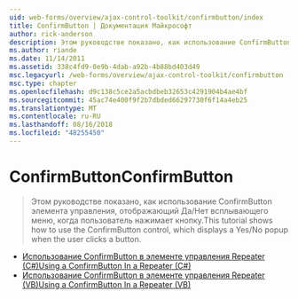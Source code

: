 ```yaml
---
uid: web-forms/overview/ajax-control-toolkit/confirmbutton/index
title: ConfirmButton | Документация Майкрософт
author: rick-anderson
description: Этом руководстве показано, как использование ConfirmButton элемента управления, отображающий Да/Нет всплывающего меню, когда пользователь нажимает кнопку.
ms.author: riande
ms.date: 11/14/2011
ms.assetid: 338c4fd9-0e9b-4dab-a92b-4b88bd403d49
msc.legacyurl: /web-forms/overview/ajax-control-toolkit/confirmbutton
msc.type: chapter
ms.openlocfilehash: d9c138c5ce2a5acbdbeb32653c4291904b4ae4bf
ms.sourcegitcommit: 45ac74e400f9f2b7dbded66297730f6f14a4eb25
ms.translationtype: MT
ms.contentlocale: ru-RU
ms.lasthandoff: 08/16/2018
ms.locfileid: "48255450"
---
```

<a name="confirmbutton"></a><span data-ttu-id="a37d7-103">ConfirmButton</span><span class="sxs-lookup"><span data-stu-id="a37d7-103">ConfirmButton</span></span>
====================
> <span data-ttu-id="a37d7-104">Этом руководстве показано, как использование ConfirmButton элемента управления, отображающий Да/Нет всплывающего меню, когда пользователь нажимает кнопку.</span><span class="sxs-lookup"><span data-stu-id="a37d7-104">This tutorial shows how to use the ConfirmButton control, which displays a Yes/No popup when the user clicks a button.</span></span>


- [<span data-ttu-id="a37d7-105">Использование ConfirmButton в элементе управления Repeater (C#)</span><span class="sxs-lookup"><span data-stu-id="a37d7-105">Using a ConfirmButton In a Repeater (C#)</span></span>](using-a-confirmbutton-in-a-repeater-cs.md)
- [<span data-ttu-id="a37d7-106">Использование ConfirmButton в элементе управления Repeater (VB)</span><span class="sxs-lookup"><span data-stu-id="a37d7-106">Using a ConfirmButton In a Repeater (VB)</span></span>](using-a-confirmbutton-in-a-repeater-vb.md)
